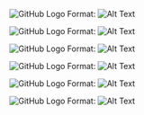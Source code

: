 ![GitHub Logo](/images/1.png)
Format: ![Alt Text](url)

![GitHub Logo](/images/2.png)
Format: ![Alt Text](url)

![GitHub Logo](/images/3.png)
Format: ![Alt Text](url)

![GitHub Logo](/images/4.png)
Format: ![Alt Text](url)

![GitHub Logo](/images/5.png)
Format: ![Alt Text](url)

![GitHub Logo](/images/6.png)
Format: ![Alt Text](url)
